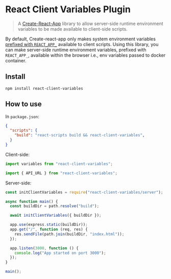 # React Client Variables Plugin

> A [Create-React-App](https://create-react-app.dev) library to allow server-side runtime environment variables to be made available to client-side scripts.

By default, Create-react-app only makes system environment variables [prefixed with `REACT_APP_`](https://create-react-app.dev/docs/adding-custom-environment-variables/#referencing-environment-variables-in-the-html) available to client scripts. Using this library, you can make server-side runtime environment variables, prefixed with `REACT_APP_`, available within the browser i.e., env variables passed to docker container.

## Install

```
npm install react-client-variables
```

## How to use

In `package.json`:

```json
{
  "scripts": {
    "build": "react-scripts build && react-client-variables",
  }
}
```

Client-side:

```js
import variables from "react-client-variables";
```

```js
import { API_URL } from "react-client-variables";
```

Server-side:

```js
const initClientVariables = require("react-client-variables/server");

async function main() {
  const buildDir = path.resolve("build");

  await initClientVariables({ buildDir });

  app.use(express.static(buildDir));
  app.get("/", function (req, res) {
    res.sendFile(path.join(buildDir, "index.html"));
  });

  app.listen(3000, function () {
    console.log("App started on port 3000");
  });
}

main();
```
